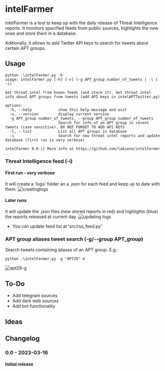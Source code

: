 # intelFarmer

intelFarmer is a tool to keep up with the daily release of Threat Intelligence reports. It monitors specified feeds from public sources, highlights the new ones and store them in a database.

Aditionally, it allows to add Twitter API keys to search for tweets about certain APT groups.

## Usage
```
python .\intelFarmer.py -h        
usage: intelFarmer.py [-h] [-v] (-g APT_group number_of_tweets | -l | -i)

Get threat intel from known feeds (and store it). Get threat intel info about APT groups from tweets (add API keys in intelAPTTwitter.py)

options:
  -h, --help            show this help message and exit
  -v, --version         display current version
  -g APT_group number_of_tweets, --group APT_group number_of_tweets
                        Search for info of an APT group in recent tweets (case sensitive). DO NOT FORGET TO ADD API KEYS
  -l, --list            List all APT groups in database
  -i                    Search for new threat intel reports and update database (first run is very verbose)

intelFarmer 0.0 || More info at https://github.com/labieno/intelFarmer
```

### Threat Intelligence feed (-i)

#### First run - very verbose
It will create a 'logs' folder an a .json for each feed and keep up to date with them.
![creatinglogs](https://user-images.githubusercontent.com/62944884/225639399-e39c8c54-4a15-4ed4-962a-cb80208f4bd8.png)


#### Later runs
It will update the .json files (new stored reports in red) and highlights (blue) the reports released at current day.
![updating logs](https://user-images.githubusercontent.com/62944884/225642926-4a48524c-b76c-4af6-8aca-f516b9fa092b.png)


* You can update feed list at 'src/rss_feed.py'

### APT group aliases tweet search (-g/--group APT_group)
Search tweets containing aliases of an APT group. E.g.:
```
python .\intelFarmer.py -g "APT29" 4
```
![apt29-g](https://user-images.githubusercontent.com/62944884/225642964-164a1a9d-3dc6-453d-b8ab-990be5304e59.png)


## To-Do
* Add telegram sources
* Add dark web sources
* Add bot functionality

## Ideas

## Changelog
### 0.0 - 2023-03-16
#### Initial release
